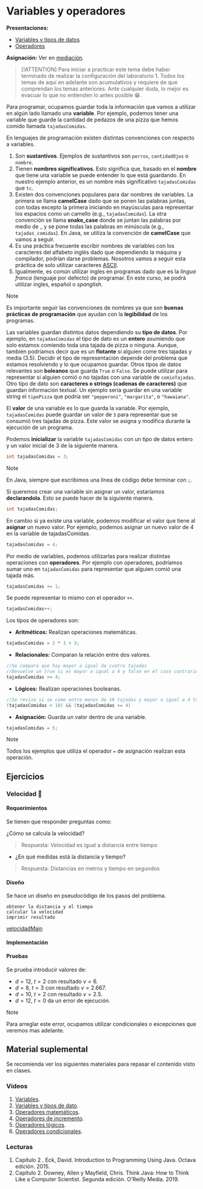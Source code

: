 # Variables y operadores

**Presentaciones:**

- [Variables y tipos de datos](https://github.com/sivanahamer/programacion-1/blob/main/02-Variables_operadores/pres/03-Var.pdf)
- [Operadores](https://github.com/sivanahamer/programacion-1/blob/main/02-Variables_operadores/pres/04-Op.pdf)

**Asignación:** Ver en [mediación](https://mv1.mediacionvirtual.ucr.ac.cr/mod/assign/view.php?id=1768907).

> [!ATTENTION]
> Para iniciar a practicar este tema debe haber terminado de realizar la configuración del laboratorio 1. Todos los temas de aquí en adelante son acumulativos y requiere de que comprendan los temas anteriores. Ante cualquier duda, lo mejor es evacuar lo que no entienden lo antes posible 😁.

Para programar, ocupamos guardar toda la información que vamos a utilizar en algún lado llamado una **variable**. Por ejemplo, podemos tener una variable que guarde la cantidad de pedazos de una pizza que hemos comido llamada `tajadasComidas`.

En lenguajes de programación existen distintas convenciones con respecto a variables.

1. Son **sustantivos**. Ejemplos de sustantivos son `perros`, `cantidadOjos` o `nombre`.
2. Tienen **nombres significativos**. Esto significa que, basado en el **nombre** que tiene una variable se puede entender lo que está guardando. En nuestro ejemplo anterior, es un nombre más significativo `tajadasComidas` que `tc`.
3. Existen dos convenciones populares para dar nombres de variables. La primera se llama **camelCase** dado que se ponen las palabras juntas, con todas excepto la primera iniciando en mayúsculas para representar los espacios como un camello (e.g., `tajadasComidas`). La otra convención se llama **snake_case** donde se juntan las palabras por medio de _ y se pone todas las palabras en minúscula (e.g., `tajadas_comidas`). En Java, se utiliza la convención de **camelCase** que vamos a seguir.
4. Es una práctica frecuente escribir nombres de variables con los caracteres del alfabeto inglés dado que dependiendo la máquina y compilador, podrían darse problemas. Nosotros vamos a seguir esta práctica de solo utilizar caracteres [ASCII](https://www.asciitable.com/).
5. Igualmente, es común utilizar ingles en programas dado que es la *lingua franca* (lenguaje por defecto) de programar. En este curso, se podrá utilizar ingles, español o *spanglish*.

> [!NOTE]
> Es importante seguir las convenciones de nombres ya que son **buenas prácticas de programación** que ayudan con la **legibilidad** de los programas.

Las variables guardan distintos datos dependiendo su **tipo de datos**. Por ejemplo, en `tajadasComidas` el tipo de dato es un **entero** asumiendo que solo estamos comiendo toda una tajada de pizza o ninguna. Aunque, también podríamos decir que es un **flotante** si alguien come tres tajadas y media (3.5). Decidir el tipo de representación depende del problema que estamos resolviendo y lo que ocupamos guardar.
Otros tipos de datos relevantes son **boleanos** que guarda `True` o `False`. Se puede utilizar para representar si alguien comió o no tajadas con una variable de `comioTajadas`. Otro tipo de dato son **caracteres o strings (cadenas de caracteres)** que guardan información textual. Un ejemplo sería guardar en una variable string el `tipoPizza` que podría ser `"pepperoni"`, `"margarita"`, o `"hawaiana"`.

El **valor** de una variable es lo que guarda la variable. Por ejemplo, `tajadasComidas` puede guardar un valor de `3` para representar que se consumió tres tajadas de pizza. Este valor se asigna y modifica durante la ejecución de un programa.

Podemos **inicializar** la variable `tajadasComidas` con un tipo de datos entero y un valor inicial de $3$ de la siguiente manera.

```java
int tajadasComidas = 3;
```

> [!NOTE]
> En Java, siempre que escribimos una línea de código debe terminar con `;`.

Si queremos crear una variable sin asignar un valor, estaríamos **declarandola**. Esto se puede hacer de la siguiente manera.

```java
int tajadasComidas;
```

En cambio si ya existe una variable, podemos modificar el valor que tiene al **asignar** un nuevo valor. Por ejemplo, podemos asignar un nuevo valor de $4$ en la variable de tajadasComidas.

```java
tajadasComidas = 4;
```

Por medio de variables, podemos utilizarlas para realizar distintas operaciones con **operadores**. Por ejemplo con operadores, podríamos sumar uno  en `tajadasComidas` para representar que alguien comió una tajada más.

```java
tajadasComidas += 1;
```

Se puede representar lo mismo con el operador `++`.

```java
tajadasComidas++;
```

Los tipos de operadores son:

- **Aritméticos:** Realizan operaciones matemáticas.

```java
tajadasComidas = 2 * 1 + 3;
```

- **Relacionales:** Comparan la relación entre dos valores.

```java
//Se compara que hay mayor o igual de cuatro tajadas
//Devuelve un true si es mayor o igual a 4 y false en el caso contrario
tajadasComidas >= 4;
```

- **Lógicos:** Realizan operaciones booleanas.

```java
//Se revisa si se come entre menos de 10 tajadas y mayor o igual a 4 tajadas
(tajadasComidas < 10) && (tajadasComidas >= 4)
```

- **Asignación:** Guarda un valor dentro de una variable.

```java
tajadasComidas = 5;
```

> [!NOTE]
> Todos los ejemplos que utiliza el operador `=` de asignación realizan esta operación.

## Ejercicios

### Velocidad 💨

#### Requerimientos

Se tienen que responder preguntas como:

¿Cómo se calcula la velocidad?
> Respuesta: Velocidad es igual a distancia entre tiempo
- ¿En qué medidas está la distancia y tiempo?
> Respuesta: Distancias en metros y tiempo en segundos

#### Diseño

Se hace un diseño en pseudocódigo de los pasos del problema.

```pseudocode
obtener la distancia y el tiempo
calcular la velocidad
imprimir resultado
```

[velocidadMain](https://github.com/sivanahamer/programacion-1/blob/main/02-Variables_operadores/src/velocidad/Velocidad.java ':include :type=code text')


#### Implementación

#### Pruebas

Se prueba introducir valores de:

- $d=12$, $t=2$ con resultado $v=6$.
- $d=8$, $t=3$ con resultado $v=2.667$.
- $d=10$, $t=2$ con resultado $v=2.5$.
- $d=12$, $t=0$ da un error de ejecución.

> [!NOTE]
> Para arreglar este error, ocupamos utilizar condicionales o excepciones que veremos mas adelante.

## Material suplemental

Se recomienda ver los siguientes materiales para repasar el contenido visto en clases.

### Videos

1. [Variables](https://youtu.be/gtQJXzi3Yns).
2. [Variables y tipos de dato](https://youtu.be/qUXbJziVs_o).
3. [Operadores matemáticos](https://youtu.be/5DdacOkrTgo).
4. [Operadores de incremento](https://youtu.be/ydcTx6idTs0).
5. [Operadores lógicos](https://youtu.be/PAaqgTr7Cx4).
6. [Operadores condicionales](https://youtu.be/Y6NheSwTsDs).

### Lecturas

1. Capítulo 2 . Eck, David. Introduction to Programming Using Java. Octava edición. 2015.
2. Capítulo 2. Downey, Allen y Mayfield, Chris. Think Java: How to Think Like a Computer Scientist. Segunda edición. O'Reilly Media. 2019.
